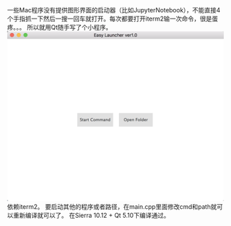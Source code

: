 一些Mac程序没有提供图形界面的启动器（比如JupyterNotebook），不能直接4个手指抓一下然后一搜一回车就打开。每次都要打开iterm2输一次命令，很是蛋疼。。。
所以就用Qt随手写了个小程序。
![image](https://raw.githubusercontent.com/hongwen000/Qt-Easy-Command-Launcher-for-Mac/master/images/screen_shot.png)
依赖iterm2。
要启动其他的程序或者路径，在main.cpp里面修改cmd和path就可以重新编译就可以了。
在Sierra 10.12 + Qt 5.10下编译通过。